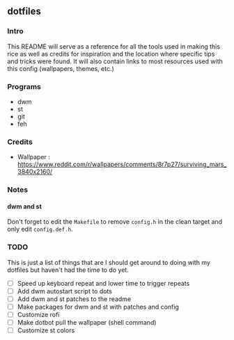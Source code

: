 dotfiles
--------

### Intro

This README will serve as a reference for all the tools used in making this rice as well
as credits for inspiration and the location where specific tips and tricks were found. It
will also contain links to most resources used with this config (wallpapers, themes, etc.)

### Programs

- dwm
- st
- git
- feh

### Credits

- Wallpaper : https://www.reddit.com/r/wallpapers/comments/8r7p27/surviving_mars_3840x2160/

### Notes

#### dwm and st

Don't forget to edit the `Makefile` to remove `config.h` in the clean target and only edit
`config.def.h`.

### TODO

This is just a list of things that are I should get around to doing with my dotfiles but
haven't had the time to do yet.

- [ ] Speed up keyboard repeat and lower time to trigger repeats
- [ ] Add dwm autostart script to dots
- [ ] Add dwm and st patches to the readme
- [ ] Make packages for dwm and st with patches and config
- [ ] Customize rofi
- [ ] Make dotbot pull the wallpaper (shell command)
- [ ] Customize st colors
